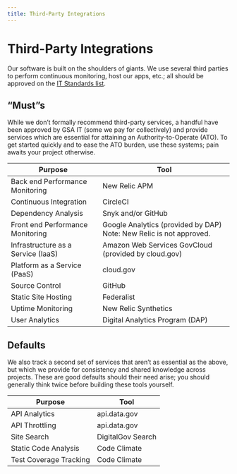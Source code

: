 ```yaml
---
title: Third-Party Integrations
---
```

# Third-Party Integrations

Our software is built on the shoulders of giants. We use several third parties
to perform continuous monitoring, host our apps, etc.; all should be approved
on the [IT Standards
list](https://github.com/GSA/data/blob/gh-pages/enterprise-architecture/it-standards.csv).

## “Must”s

While we don’t formally recommend third-party services, a handful have been
approved by GSA IT (some we pay for collectively) and provide services which
are essential for attaining an Authority-to-Operate (ATO). To get started quickly
and to ease the ATO burden, use these systems; pain awaits your project
otherwise.

| Purpose | Tool |
| --- | --- |
| Back end Performance Monitoring | New Relic APM |
| Continuous Integration | CircleCI |
| Dependency Analysis | Snyk and/or GitHub |
| Front end Performance Monitoring | Google Analytics (provided by DAP)<br />Note: New Relic is not approved. |
| Infrastructure as a Service (IaaS) | Amazon Web Services GovCloud (provided by cloud.gov) |
| Platform as a Service (PaaS) | cloud.gov |
| Source Control | GitHub |
| Static Site Hosting | Federalist |
| Uptime Monitoring | New Relic Synthetics |
| User Analytics | Digital Analytics Program (DAP) |

## Defaults

We also track a second set of services that aren’t as essential as the above,
but which we provide for consistency and shared knowledge across projects.
These are good defaults should their need arise; you should generally think
twice before building these tools yourself.

| Purpose | Tool |
| --- | --- |
| API Analytics | api.data.gov |
| API Throttling | api.data.gov |
| Site Search | DigitalGov Search |
| Static Code Analysis | Code Climate |
| Test Coverage Tracking | Code Climate |
